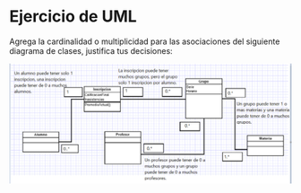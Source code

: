 # Ejercicio de UML

Agrega la cardinalidad o multiplicidad para las asociaciones del siguiente diagrama de clases, justifica tus decisiones:

![UML](./img/uml.PNG "uml.PNG")
